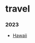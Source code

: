 # travel

### 2023
- [Hawaii](https://docs.google.com/spreadsheets/d/e/2PACX-1vSXTM34WMLtSTTJ3PO9jFmrGw9k8e6UeD3dNup20n573pqY7NeWGzp2bcSG1BKlb-kfOB9rehz-WBU1/pubhtml#)
